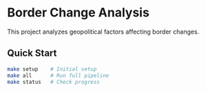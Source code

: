 # Border Change Analysis
This project analyzes geopolitical factors affecting border changes.

## Quick Start
```bash
make setup    # Initial setup
make all      # Run full pipeline
make status   # Check progress
```
